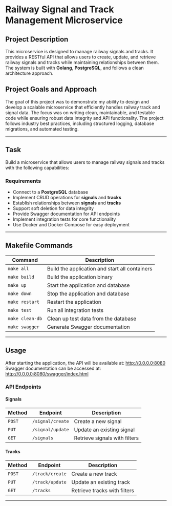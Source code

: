 # **Railway Signal and Track Management Microservice**

## **Project Description**
This microservice is designed to manage railway signals and tracks. It provides a RESTful API that allows users to create, update, and retrieve railway signals and tracks while maintaining relationships between them. The system is built with **Golang**, **PostgreSQL**, and follows a clean architecture approach.

## **Project Goals and Approach**
The goal of this project was to demonstrate my ability to design and develop a scalable microservice that efficiently handles railway track and signal data. The focus was on writing clean, maintainable, and testable code while ensuring robust data integrity and API functionality. The project follows industry best practices, including structured logging, database migrations, and automated testing.

---

## **Task**
Build a microservice that allows users to manage railway signals and tracks with the following capabilities:

### **Requirements**
- Connect to a **PostgreSQL** database
- Implement CRUD operations for **signals** and **tracks**
- Establish relationships between **signals** and **tracks**
- Support soft deletion for data integrity
- Provide Swagger documentation for API endpoints
- Implement integration tests for core functionality
- Use Docker and Docker Compose for easy deployment

---
## **Makefile Commands**
| Command          | Description                                      |
|-----------------|--------------------------------------------------|
| `make all`      | Build the application and start all containers   |
| `make build`    | Build the application binary                     |
| `make up`       | Start the application and database               |
| `make down`     | Stop the application and database                |
| `make restart`  | Restart the application                          |
| `make test`     | Run all integration tests                        |
| `make clean-db` | Clean up test data from the database             |
| `make swagger`  | Generate Swagger documentation                   |

---
## **Usage** 

After starting the application, the API will be available at:
http://0.0.0.0:8080
Swagger documentation can be accessed at:
http://0.0.0.0:8080/swagger/index.html
### **API Endpoints**
#### **Signals**
| Method | Endpoint              | Description                      |
|--------|-----------------------|----------------------------------|
| `POST` | `/signal/create`      | Create a new signal             |
| `PUT`  | `/signal/update`      | Update an existing signal       |
| `GET`  | `/signals`            | Retrieve signals with filters   |

#### **Tracks**
| Method | Endpoint              | Description                      |
|--------|-----------------------|----------------------------------|
| `POST` | `/track/create`       | Create a new track              |
| `PUT`  | `/track/update`       | Update an existing track        |
| `GET`  | `/tracks`             | Retrieve tracks with filters    |

---